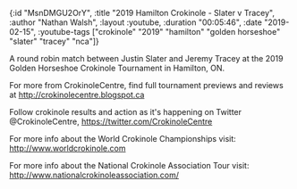 {:id "MsnDMGU2OrY",
 :title "2019 Hamilton Crokinole - Slater v Tracey",
 :author "Nathan Walsh",
 :layout :youtube,
 :duration "00:05:46",
 :date "2019-02-15",
 :youtube-tags
 ["crokinole"
  "2019"
  "hamilton"
  "golden horseshoe"
  "slater"
  "tracey"
  "nca"]}


A round robin match between Justin Slater and Jeremy Tracey at the 2019 Golden Horseshoe Crokinole Tournament in Hamilton, ON.

For more from CrokinoleCentre, find full tournament previews and reviews at http://crokinolecentre.blogspot.ca

Follow crokinole results and action as it's happening on Twitter @CrokinoleCentre, https://twitter.com/CrokinoleCentre

For more info about the World Crokinole Championships visit: http://www.worldcrokinole.com

For more info about the National Crokinole Association Tour visit: http://www.nationalcrokinoleassociation.com/
